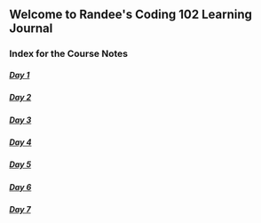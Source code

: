 ## Welcome to Randee's Coding 102 Learning Journal 

### Index for the Course Notes

##### [Day 1](day1.md)
##### [Day 2](day2.md)
##### [Day 3](day3.md)
##### [Day 4](day4.md)
##### [Day 5](day5.md)
##### [Day 6](day6.md)
##### [Day 7](day.7md)
